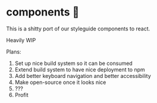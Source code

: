 components 🎉
==========

This is a shitty port of our styleguide components to react.

Heavily WIP

Plans:
1. Set up nice build system so it can be consumed
2. Extend build system to have nice deployment to npm
3. Add better keyboard navigation and better accessibility
4. Make open-source once it looks nice
5. ???
6. Profit
